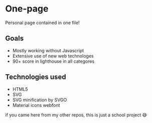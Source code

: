 # One-page
Personal page contained in one file!

## Goals
- Mostly working without Javascript
- Extensive use of new web technologes
- 90+ score in lighthouse in all categores

## Technologies used
- HTML5
- SVG
- SVG minification by SVGO
- Material icons webfont

if you came here from my other repos, this is just a school project 😅